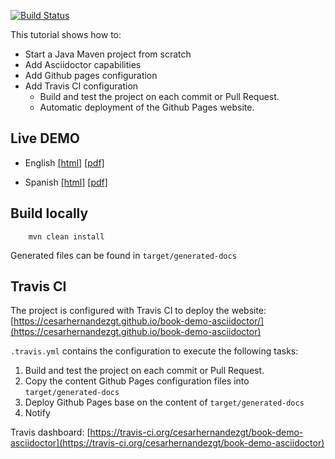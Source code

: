 [![Build Status](https://api.travis-ci.org/cesarhernandezgt/book-demo-asciidoctor.png)](https://api.travis-ci.org/repositories/cesarhernandezgt/book-demo-asciidoctor)

This tutorial shows how to:
 * Start a Java Maven project from scratch 
 * Add Asciidoctor capabilities
 * Add Github pages configuration
 * Add Travis CI configuration 
     * Build and test the project on each commit or Pull Request.
     * Automatic deployment of the Github Pages website. 


## Live DEMO

* English 
[[html]](https://cesarhernandezgt.github.io/book-demo-asciidoctor/tutorial_en.html)
[[pdf]](https://cesarhernandezgt.github.io/book-demo-asciidoctor/tutorial_en.pdf)

* Spanish 
[[html]](https://cesarhernandezgt.github.io/book-demo-asciidoctor/tutorial_es.html)
[[pdf]](https://cesarhernandezgt.github.io/book-demo-asciidoctor/tutorial_es.pdf)

## Build locally

        mvn clean install
        
Generated files can be found in `target/generated-docs`

## Travis CI
The project is configured with Travis CI to deploy the website: 
[https://cesarhernandezgt.github.io/book-demo-asciidoctor/](https://cesarhernandezgt.github.io/book-demo-asciidoctor)



`.travis.yml` contains the configuration to execute the following tasks: 
 
1. Build and test the project on each commit or Pull Request.
2. Copy the content Github Pages configuration files into `target/generated-docs`
3. Deploy Github Pages base on the content of `target/generated-docs`
4. Notify
   
Travis dashboard: [https://travis-ci.org/cesarhernandezgt/book-demo-asciidoctor](https://travis-ci.org/cesarhernandezgt/book-demo-asciidoctor)